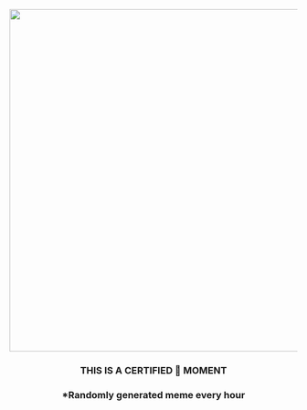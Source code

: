<p align="center">
        <img src="https://i.redd.it/2oigm45kerl81.gif" width="600" height="600">
        </p>
        <h3 align="center">THIS IS A CERTIFIED 🗿 MOMENT</h3>
        <h3 align="center">*Randomly generated meme every hour</h3>
    